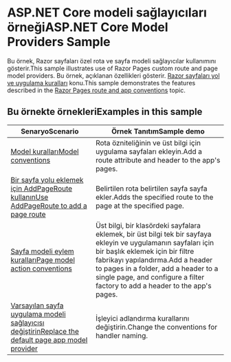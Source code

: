 # <a name="aspnet-core-model-providers-sample"></a><span data-ttu-id="f4e2c-101">ASP.NET Core modeli sağlayıcıları örneği</span><span class="sxs-lookup"><span data-stu-id="f4e2c-101">ASP.NET Core Model Providers Sample</span></span>

<span data-ttu-id="f4e2c-102">Bu örnek, Razor sayfaları özel rota ve sayfa modeli sağlayıcılar kullanımını gösterir.</span><span class="sxs-lookup"><span data-stu-id="f4e2c-102">This sample illustrates use of Razor Pages custom route and page model providers.</span></span> <span data-ttu-id="f4e2c-103">Bu örnek, açıklanan özellikleri gösterir. [Razor sayfaları yol ve uygulama kuralları](https://docs.microsoft.com/aspnet/core/razor-pages/razor-pages-convention-features) konu.</span><span class="sxs-lookup"><span data-stu-id="f4e2c-103">This sample demonstrates the features described in the [Razor Pages route and app conventions](https://docs.microsoft.com/aspnet/core/razor-pages/razor-pages-convention-features) topic.</span></span>

## <a name="examples-in-this-sample"></a><span data-ttu-id="f4e2c-104">Bu örnekte örnekleri</span><span class="sxs-lookup"><span data-stu-id="f4e2c-104">Examples in this sample</span></span>

| <span data-ttu-id="f4e2c-105">Senaryo</span><span class="sxs-lookup"><span data-stu-id="f4e2c-105">Scenario</span></span> | <span data-ttu-id="f4e2c-106">Örnek Tanıtım</span><span class="sxs-lookup"><span data-stu-id="f4e2c-106">Sample demo</span></span> |
| -------- | ----------- |
| [<span data-ttu-id="f4e2c-107">Model kuralları</span><span class="sxs-lookup"><span data-stu-id="f4e2c-107">Model conventions</span></span>](https://docs.microsoft.com/aspnet/core/razor-pages/razor-pages-conventions#model-conventions) | <span data-ttu-id="f4e2c-108">Rota özniteliğinin ve üst bilgi için uygulama sayfaları ekleyin.</span><span class="sxs-lookup"><span data-stu-id="f4e2c-108">Add a route attribute and header to the app's pages.</span></span> |
| [<span data-ttu-id="f4e2c-109">Bir sayfa yolu eklemek için AddPageRoute kullanın</span><span class="sxs-lookup"><span data-stu-id="f4e2c-109">Use AddPageRoute to add a page route</span></span>](https://docs.microsoft.com/aspnet/core/razor-pages/razor-pages-conventions#configure-a-page-route) | <span data-ttu-id="f4e2c-110">Belirtilen rota belirtilen sayfa sayfa ekler.</span><span class="sxs-lookup"><span data-stu-id="f4e2c-110">Adds the specified route to the page at the specified page.</span></span> |
| [<span data-ttu-id="f4e2c-111">Sayfa modeli eylem kuralları</span><span class="sxs-lookup"><span data-stu-id="f4e2c-111">Page model action conventions</span></span>](https://docs.microsoft.com/aspnet/core/razor-pages/razor-pages-conventions#page-model-action-conventions) | <span data-ttu-id="f4e2c-112">Üst bilgi, bir klasördeki sayfalara eklemek, bir üst bilgi tek bir sayfaya ekleyin ve uygulamanın sayfaları için bir başlık eklemek için bir filtre fabrikayı yapılandırma.</span><span class="sxs-lookup"><span data-stu-id="f4e2c-112">Add a header to pages in a folder, add a header to a single page, and configure a filter factory to add a header to the app's pages.</span></span> |
| [<span data-ttu-id="f4e2c-113">Varsayılan sayfa uygulama modeli sağlayıcısı değiştirin</span><span class="sxs-lookup"><span data-stu-id="f4e2c-113">Replace the default page app model provider</span></span>](https://docs.microsoft.com/aspnet/core/razor-pages/razor-pages-conventions#replace-the-default-page-app-model-provider) | <span data-ttu-id="f4e2c-114">İşleyici adlandırma kurallarını değiştirin.</span><span class="sxs-lookup"><span data-stu-id="f4e2c-114">Change the conventions for handler naming.</span></span> |
